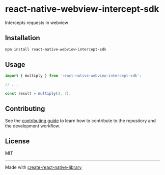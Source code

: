 # react-native-webview-intercept-sdk

Intercepts requests in webview

## Installation

```sh
npm install react-native-webview-intercept-sdk
```

## Usage


```js
import { multiply } from 'react-native-webview-intercept-sdk';

// ...

const result = multiply(3, 7);
```


## Contributing

See the [contributing guide](CONTRIBUTING.md) to learn how to contribute to the repository and the development workflow.

## License

MIT

---

Made with [create-react-native-library](https://github.com/callstack/react-native-builder-bob)
